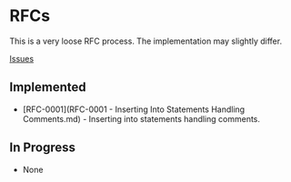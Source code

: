 # RFCs

This is a very loose RFC process. The implementation may slightly differ.

[Issues](https://github.com/dsherret/ts-morph/issues?utf8=%E2%9C%93&q=label%3A%22requires+proposal%22+)

## Implemented

- [RFC-0001](RFC-0001 - Inserting Into Statements Handling Comments.md) - Inserting into statements handling comments.

## In Progress

- None
